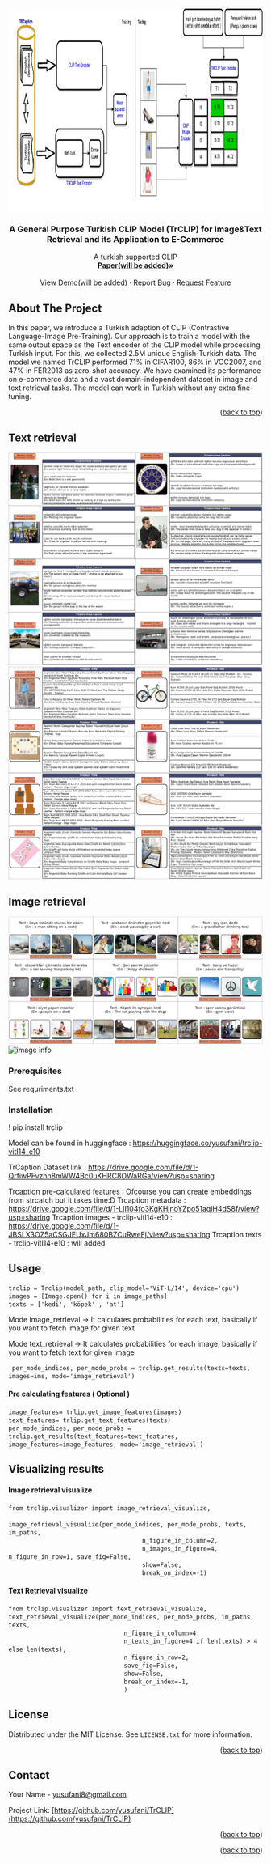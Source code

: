 <!-- Improved compatibility of back to top link: See: https://github.com/othneildrew/Best-README-Template/pull/73 -->
<a name="readme-top"></a>
<!--
*** Thanks for checking out the Best-README-Template. If you have a suggestion
*** that would make this better, please fork the repo and create a pull request
*** or simply open an issue with the tag "enhancement".
*** Don't forget to give the project a star!
*** Thanks again! Now go create something AMAZING! :D
-->



<!-- PROJECT SHIELDS -->
<!--
*** I'm using markdown "reference style" links for readability.
*** Reference links are enclosed in brackets [ ] instead of parentheses ( ).
*** See the bottom of this document for the declaration of the reference variables
*** for contributors-url, forks-url, etc. This is an optional, concise syntax you may use.
*** https://www.markdownguide.org/basic-syntax/#reference-style-links
-->




<!-- PROJECT LOGO -->
<br />
<div align="center">
  <a href="https://github.com/github_username/repo_name">
    <img src="images/trclip_arc.png" alt="Logo" width="1080" height="400">
  </a>

<h3 align="center">A General Purpose Turkish CLIP Model (TrCLIP) for Image&Text Retrieval and its Application to E-Commerce</h3>

  <p align="center">
    A turkish supported CLIP
    <br />
    <a href="https://github.com/github_username/repo_name"><strong>Paper(will be added)»</strong></a>
    <br />
    <br />
    <a href="https://huggingface.co/spaces/yusufani/TrCLIP">View Demo(will be added)</a>
    ·
    <a href="https://github.com/github_username/repo_name/issues">Report Bug</a>
    ·
    <a href="https://github.com/github_username/repo_name/issues">Request Feature</a>
  </p>
</div>






<!-- ABOUT THE PROJECT -->
## About The Project

In this paper, we introduce a Turkish adaption of CLIP (Contrastive Language-Image Pre-Training). Our approach is to train a model with the same output space as the Text encoder of the CLIP model while processing Turkish input. For this, we collected 2.5M unique English-Turkish data. The model we named TrCLIP performed  71\% in CIFAR100, 86\% in VOC2007, and 47\%  in FER2013 as zero-shot accuracy. We have examined its performance on e-commerce data and a vast domain-independent dataset in image and text retrieval tasks. The model can work in Turkish without any extra fine-tuning.

<p align="right">(<a href="#readme-top">back to top</a>)</p>



<!-- Example outputs -->
## Text retrieval
![image info](./images/text_ret.png)
![image info](./images/text_ret_sing.png)



## Image retrieval
![image info](./images/image_ret.jpg)
![image info](./images/image_ret_sing.png)



### Prerequisites

See requriments.txt

### Installation

! pip install trclip


<!-- USAGE EXAMPLES -->

Model can be found in huggingface : https://huggingface.co/yusufani/trclip-vitl14-e10


TrCaption Dataset link : https://drive.google.com/file/d/1-QrfiwPFvzhh8mWW4Bc0uKHRC8OWaRGa/view?usp=sharing

Trcaption pre-calculated features : Ofcourse you can create embeddings from strcatch but it takes time:D
Trcaption metadata : https://drive.google.com/file/d/1-LlI104fo3KgKHjnoYZpo51aqiH4dS8f/view?usp=sharing
Trcaption images - trclip-vitl14-e10 : https://drive.google.com/file/d/1-JBSLX3OZ5aCSGJEUxJm680BZCuRweFj/view?usp=sharing
Trcaption texts - trclip-vitl14-e10 : will added



## Usage
    trclip = Trclip(model_path, clip_model='ViT-L/14', device='cpu')
    images = [Image.open() for i in image_paths]
    texts = ['kedi', 'köpek' , 'at']

Mode image_retrieval -> It calculates probabilities for each text, basically if you want to fetch image for given text

Mode text_retrieval -> It calculates probabilities for each image, basically if you want to fetch text for given image

     per_mode_indices, per_mode_probs = trclip.get_results(texts=texts, images=ims, mode='image_retrieval')

#### Pre calculating features ( Optional )
    image_features= trlip.get_image_features(images)
    text_features= trlip.get_text_features(texts)
    per_mode_indices, per_mode_probs = trclip.get_results(text_features=text_features, image_features=image_features, mode='image_retrieval')

## Visualizing results
#### Image retrieval visualize
    from trclip.visualizer import image_retrieval_visualize,

    image_retrieval_visualize(per_mode_indices, per_mode_probs, texts, im_paths,
                                         n_figure_in_column=2,
                                         n_images_in_figure=4, n_figure_in_row=1, save_fig=False,
                                         show=False,
                                         break_on_index=-1)
#### Text Retrieval visualize
    from trclip.visualizer import text_retrieval_visualize,
    text_retrieval_visualize(per_mode_indices, per_mode_probs, im_paths, texts,
                                    n_figure_in_column=4,
                                    n_texts_in_figure=4 if len(texts) > 4 else len(texts),
                                    n_figure_in_row=2,
                                    save_fig=False,
                                    show=False,
                                    break_on_index=-1,
                                    )









<!-- LICENSE -->
## License

Distributed under the MIT License. See `LICENSE.txt` for more information.

<p align="right">(<a href="#readme-top">back to top</a>)</p>



<!-- CONTACT -->
## Contact

Your Name - yusufani8@gmail.com

Project Link: [https://github.com/yusufani/TrCLIP](https://github.com/yusufani/TrCLIP)

<p align="right">(<a href="#readme-top">back to top</a>)</p>




<p align="right">(<a href="#readme-top">back to top</a>)</p>



<!-- MARKDOWN LINKS & IMAGES -->
<!-- https://www.markdownguide.org/basic-syntax/#reference-style-links -->
[contributors-shield]: https://img.shields.io/github/contributors/github_username/repo_name.svg?style=for-the-badge
[contributors-url]: https://github.com/github_username/repo_name/graphs/contributors
[forks-shield]: https://img.shields.io/github/forks/github_username/repo_name.svg?style=for-the-badge
[forks-url]: https://github.com/github_username/repo_name/network/members
[stars-shield]: https://img.shields.io/github/stars/github_username/repo_name.svg?style=for-the-badge
[stars-url]: https://github.com/github_username/repo_name/stargazers
[issues-shield]: https://img.shields.io/github/issues/github_username/repo_name.svg?style=for-the-badge
[issues-url]: https://github.com/github_username/repo_name/issues
[license-shield]: https://img.shields.io/github/license/github_username/repo_name.svg?style=for-the-badge
[license-url]: https://github.com/github_username/repo_name/blob/master/LICENSE.txt
[linkedin-shield]: https://img.shields.io/badge/-LinkedIn-black.svg?style=for-the-badge&logo=linkedin&colorB=555
[linkedin-url]: https://linkedin.com/in/yusufani
[product-screenshot]: images/screenshot.png
